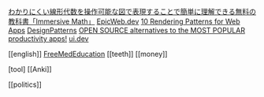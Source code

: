[わかりにくい線形代数を操作可能な図で表現することで簡単に理解できる無料の教科書「Immersive Math」](https://gigazine.net/news/20240519-immersive-math/)
[EpicWeb.dev](https://www.epicweb.dev/)
[10 Rendering Patterns for Web Apps](https://youtu.be/Dkx5ydvtpCA?si=6uDXKY6mCvdzNpKT)
[DesignPatterns](https://refactoring.guru/design-patterns)
[OPEN SOURCE alternatives to the MOST POPULAR productivity apps!](https://youtu.be/P8accXNcwjs?si=4pzfloUz-jywfvut)
[ui.dev](https://ui.dev/)

[[english]]
[FreeMedEducation](https://www.youtube.com/@FME)
[[teeth]]
[[money]]

[tool]
[[Anki]]

[[politics]]